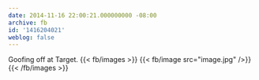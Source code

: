 ```yaml
---
date: 2014-11-16 22:00:21.000000000 -08:00
archive: fb
id: '1416204021'
weblog: false
---
```


Goofing off at Target.
{{< fb/images >}}
{{< fb/image src="image.jpg" />}}
{{< /fb/images >}}
